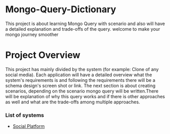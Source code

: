 # Mongo-Query-Dictionary
This project is about learning Mongo Query with scenario and also will have a detailed explanation and trade-offs of the query. welcome to make your mongo journey  smoother

# Project Overview
This project has mainly divided by the system (for example: Clone of any social media). Each application will have a detailed overview what the system's requirements is and following the requirements there will be a schema design's screen shot or link. The next section is about creating scenarios, depending on the scenario mongo query will be written.There will be explanation of why this query works and if there is other approaches as well and what are the trade-offs among multiple approaches.

### List of systems
* [Social Platform](Social-Platform.md)